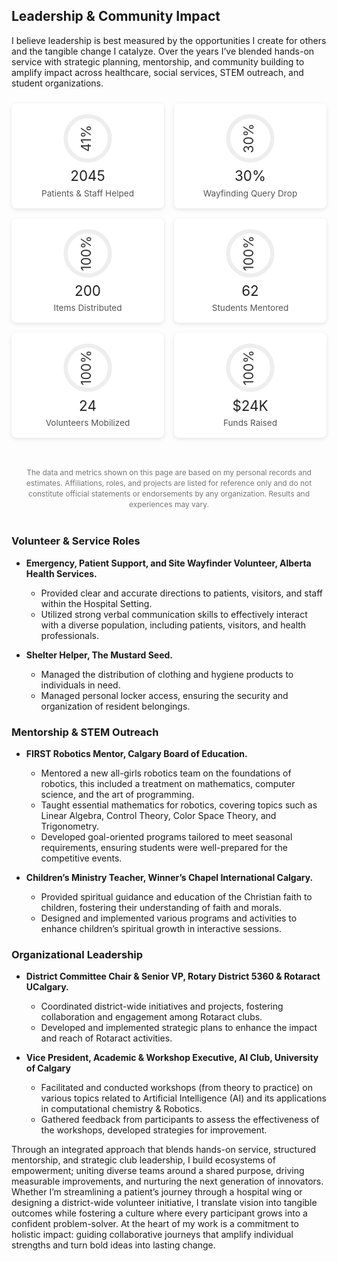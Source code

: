 ## Leadership & Community Impact

I believe leadership is best measured by the opportunities I create for others and the tangible change I catalyze. Over the years I’ve blended hands-on service with strategic planning, mentorship, and community building to amplify impact across healthcare, social services, STEM outreach, and student organizations.

<style>
  .dashboard {
    display: flex;
    flex-wrap: wrap;
    justify-content: center;
    gap: 1rem;
    max-width: 800px;
    margin: 1.5rem auto;
  }
  .card {
    flex: 1 1 140px;
    background: #fff;
    border-radius: 8px;
    padding: 1rem;
    box-shadow: 0 2px 6px rgba(0, 0, 0, 0.1);
    text-align: center;
    cursor: pointer;
    transition: transform 0.2s ease;
  }
  .card:hover {
    transform: translateY(-4px) scale(1.02);
  }
  .card svg {
    width: 80px;
    height: 80px;
    transform: rotate(-90deg);
    margin: 0 auto;
  }
  .chart-bg {
    fill: none;
    stroke: #eee;
    stroke-width: 3;
  }
  .chart-fg {
    fill: none;
    stroke-width: 3;
    stroke-linecap: round;
    stroke-dasharray: 100;
    stroke-dashoffset: 100;
    transition: stroke-dashoffset 1.2s ease-out;
  }
  .card:hover .chart-fg {
    /* animate to the final percentage */
    stroke-dashoffset: calc(100 - var(--pct));
  }
  .chart-text {
    font-size: 0.6rem;
    fill: #333;
    text-anchor: middle;
  }
  .number {
    font-size: 1.4rem;
    margin: 0.4rem 0;
    color: #222;
  }
  .label {
    font-size: 0.85rem;
    color: #555;
  }
  .disclaimer {
    font-size: 0.75rem;
    color: #777;
    text-align: center;
    margin: 2rem auto 1rem;
    max-width: 800px;
    line-height: 1.4;
  }

</style>

<div class="dashboard">

  <!-- Patients Guided -->
  <div class="card" style="--pct:41">
    <svg viewBox="0 0 36 36">
      <circle class="chart-bg" cx="18" cy="18" r="15.9155"/>
      <circle class="chart-fg" cx="18" cy="18" r="15.9155"
              stroke="#76c7c0"/>
      <text x="18" y="20.35" class="chart-text">41%</text>
    </svg>
    <div class="number">2045</div>
    <div class="label">Patients & Staff Helped</div>
  </div>

  <!-- Query Reduction -->
  <div class="card" style="--pct:30">
    <svg viewBox="0 0 36 36">
      <circle class="chart-bg" cx="18" cy="18" r="15.9155"/>
      <circle class="chart-fg" cx="18" cy="18" r="15.9155"
              stroke="#f4a261"/>
      <text x="18" y="20.35" class="chart-text">30%</text>
    </svg>
    <div class="number">30%</div>
    <div class="label">Wayfinding Query Drop</div>
  </div>

  <!-- Items Distributed -->
  <div class="card" style="--pct:100">
    <svg viewBox="0 0 36 36">
      <circle class="chart-bg" cx="18" cy="18" r="15.9155"/>
      <circle class="chart-fg" cx="18" cy="18" r="15.9155"
              stroke="#e76f51"/>
      <text x="18" y="20.35" class="chart-text">100%</text>
    </svg>
    <div class="number">200</div>
    <div class="label">Items Distributed</div>
  </div>

  <!-- Students Mentored -->
  <div class="card" style="--pct:100">
    <svg viewBox="0 0 36 36">
      <circle class="chart-bg" cx="18" cy="18" r="15.9155"/>
      <circle class="chart-fg" cx="18" cy="18" r="15.9155"
              stroke="#2a9d8f"/>
      <text x="18" y="20.35" class="chart-text">100%</text>
    </svg>
    <div class="number">62</div>
    <div class="label">Students Mentored</div>
  </div>

  <!-- Volunteers Mobilized -->
  <div class="card" style="--pct:100">
    <svg viewBox="0 0 36 36">
      <circle class="chart-bg" cx="18" cy="18" r="15.9155"/>
      <circle class="chart-fg" cx="18" cy="18" r="15.9155"
              stroke="#e9c46a"/>
      <text x="18" y="20.35" class="chart-text">100%</text>
    </svg>
    <div class="number">24</div>
    <div class="label">Volunteers Mobilized</div>
  </div>

  <!-- Funds Secured -->
  <div class="card" style="--pct:100">
    <svg viewBox="0 0 36 36">
      <circle class="chart-bg" cx="18" cy="18" r="15.9155"/>
      <circle class="chart-fg" cx="18" cy="18" r="15.9155"
              stroke="#d62828"/>
      <text x="18" y="20.35" class="chart-text">100%</text>
    </svg>
    <div class="number">$24K</div>
    <div class="label">Funds Raised</div>
  </div>

  <!-- Disclaimer -->
  <p class="disclaimer">
    The data and metrics shown on this page are based on my personal records and estimates. Affiliations, roles, and projects are listed for reference only and do not constitute official statements or endorsements by any organization. Results and experiences may vary.
  </p>

</div>

### Volunteer & Service Roles

- **Emergency, Patient Support, and Site Wayfinder Volunteer, Alberta Health Services.**

  - Provided clear and accurate directions to patients, visitors, and staff within the Hospital Setting.
  - Utilized strong verbal communication skills to effectively interact with a diverse population, including patients, visitors, and health professionals.

- **Shelter Helper, The Mustard Seed.**
  - Managed the distribution of clothing and hygiene products to individuals in need.
  - Managed personal locker access, ensuring the security and organization of resident belongings.

### Mentorship & STEM Outreach

- **FIRST Robotics Mentor, Calgary Board of Education.**

  - Mentored a new all-girls robotics team on the foundations of robotics, this included a treatment on mathematics, computer science, and the art of programming.
  - Taught essential mathematics for robotics, covering topics such as Linear Algebra, Control Theory, Color Space Theory, and Trigonometry.
  - Developed goal-oriented programs tailored to meet seasonal requirements, ensuring students were well-prepared for the competitive events.

- **Children’s Ministry Teacher, Winner’s Chapel International Calgary.**
  - Provided spiritual guidance and education of the Christian faith to children, fostering their understanding of faith and morals.
  - Designed and implemented various programs and activities to enhance children’s spiritual growth in interactive sessions.

### Organizational Leadership

- **District Committee Chair & Senior VP, Rotary District 5360 & Rotaract UCalgary.**

  - Coordinated district-wide initiatives and projects, fostering collaboration and engagement among Rotaract clubs.
  - Developed and implemented strategic plans to enhance the impact and reach of Rotaract activities.

- **Vice President, Academic & Workshop Executive, AI Club, University of Calgary**
  - Facilitated and conducted workshops (from theory to practice) on various topics related to Artificial Intelligence (AI) and its applications in computational chemistry & Robotics.
  - Gathered feedback from participants to assess the effectiveness of the workshops, developed strategies for improvement.

Through an integrated approach that blends hands-on service, structured mentorship, and strategic club leadership, I build ecosystems of empowerment; uniting diverse teams around a shared purpose, driving measurable improvements, and nurturing the next generation of innovators. Whether I’m streamlining a patient’s journey through a hospital wing or designing a district-wide volunteer initiative, I translate vision into tangible outcomes while fostering a culture where every participant grows into a confident problem-solver. At the heart of my work is a commitment to holistic impact: guiding collaborative journeys that amplify individual strengths and turn bold ideas into lasting change.
